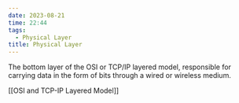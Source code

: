 ```yaml
---
date: 2023-08-21
time: 22:44
tags:
  - Physical Layer
title: Physical Layer
---
```


The bottom layer of the OSI or TCP/IP layered model, responsible for carrying data in the form of bits through a wired or wireless medium.

[[OSI and TCP-IP Layered Model]]

